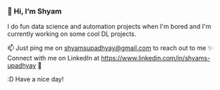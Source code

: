 ### 👋 Hi, I’m Shyam

I do fun data science and automation projects when I'm bored and I'm currently working on some cool DL projects.

📫 Just ping me on shyamsupadhyay@gmail.com to reach out to me
✨ Connect with me on LinkedIn at https://www.linkedin.com/in/shyams-upadhyay
💼

:D Have a nice day!
